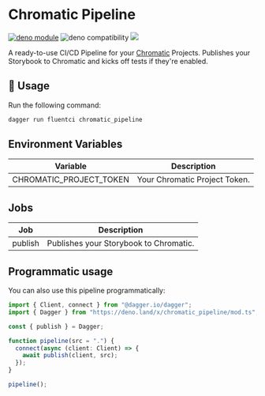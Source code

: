 # Chromatic Pipeline

[![deno module](https://shield.deno.dev/x/chromatic_pipeline)](https://deno.land/x/chromatic_pipeline)
![deno compatibility](https://shield.deno.dev/deno/^1.34)
[![](https://img.shields.io/codecov/c/gh/fluent-ci-templates/chromatic-pipeline)](https://codecov.io/gh/fluent-ci-templates/chromatic-pipeline)

A ready-to-use CI/CD Pipeline for your [Chromatic](https://www.chromatic.com/) Projects. Publishes your Storybook to Chromatic and kicks off tests if they're enabled.

## 🚀 Usage

Run the following command:

```bash
dagger run fluentci chromatic_pipeline
```

## Environment Variables

| Variable                | Description                   |
|-------------------------|-------------------------------|
| CHROMATIC_PROJECT_TOKEN | Your Chromatic Project Token. |

## Jobs

| Job     | Description                            |
|---------|----------------------------------------|
| publish | Publishes your Storybook to Chromatic. |

## Programmatic usage

You can also use this pipeline programmatically:

```typescript
import { Client, connect } from "@dagger.io/dagger";
import { Dagger } from "https://deno.land/x/chromatic_pipeline/mod.ts";

const { publish } = Dagger;

function pipeline(src = ".") {
  connect(async (client: Client) => {
    await publish(client, src);
  });
}

pipeline();

```